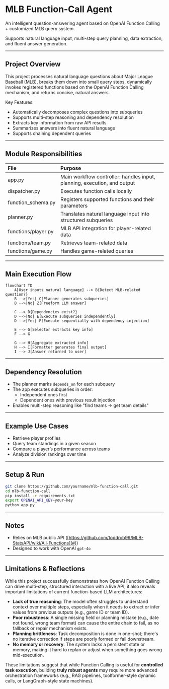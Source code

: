 # MLB Function-Call Agent

An intelligent question-answering agent based on OpenAI Function Calling + customized MLB query system.

Supports natural language input, multi-step query planning, data extraction, and fluent answer generation.

---

## Project Overview

This project processes natural language questions about Major League Baseball (MLB), breaks them down into small query steps, dynamically invokes registered functions based on the OpenAI Function Calling mechanism, and returns concise, natural answers.

Key Features:

- Automatically decomposes complex questions into subqueries
- Supports multi-step reasoning and dependency resolution
- Extracts key information from raw API results
- Summarizes answers into fluent natural language
- Supports chaining dependent queries

---

## Module Responsibilities

| File | Purpose |
|:---|:---|
| app.py | Main workflow controller: handles input, planning, execution, and output |
| dispatcher.py | Executes function calls locally |
| function_schema.py | Registers supported functions and their parameters |
| planner.py | Translates natural language input into structured subqueries |
| functions/player.py | MLB API integration for player-related data |
| functions/team.py | Retrieves team-related data |
| functions/game.py | Handles game-related queries |

---

## Main Execution Flow

```mermaid
flowchart TD
    A[User inputs natural language] --> B{Detect MLB-related question?}
    B -->|Yes| C[Planner generates subqueries]
    B -->|No| Z[Freeform LLM answer]

    C --> D{Dependencies exist?}
    D -->|No| E[Execute subqueries independently]
    D -->|Yes| F[Execute sequentially with dependency injection]

    E --> G[Selector extracts key info]
    F --> G

    G --> H[Aggregate extracted info]
    H --> I[Formatter generates final output]
    I --> J[Answer returned to user]
```

---

## Dependency Resolution

- The planner marks `depends_on` for each subquery
- The app executes subqueries in order:
  - Independent ones first
  - Dependent ones with previous result injection
- Enables multi-step reasoning like "find teams → get team details"

---

## Example Use Cases

- Retrieve player profiles
- Query team standings in a given season
- Compare a player’s performance across teams
- Analyze division rankings over time

---

## Setup & Run

```bash
git clone https://github.com/yourname/mlb-function-call.git
cd mlb-function-call
pip install -r requirements.txt
export OPENAI_API_KEY=your-key
python app.py
```

---

## Notes

- Relies on MLB public API ([https://github.com/toddrob99/MLB-StatsAPI/wiki/All-Functions](#))
- Designed to work with OpenAI `gpt-4o`

---

## Limitations & Reflections

While this project successfully demonstrates how OpenAI Function Calling can drive multi-step, structured interaction with a live API, it also reveals important limitations of current function-based LLM architectures:

- **Lack of true reasoning**: The model often struggles to understand context over multiple steps, especially when it needs to extract or infer values from previous outputs (e.g., game ID or team ID).
- **Poor robustness**: A single missing field or planning mistake (e.g., date not found, wrong team format) can cause the entire chain to fail, as no fallback or repair mechanism exists.
- **Planning brittleness**: Task decomposition is done in one-shot; there's no iterative correction if steps are poorly formed or fail downstream.
- **No memory or recovery**: The system lacks a persistent state or memory, making it hard to replan or adjust when something goes wrong mid-execution.

These limitations suggest that while Function Calling is useful for **controlled task execution**, building **truly robust agents** may require more advanced orchestration frameworks (e.g., RAG pipelines, toolformer-style dynamic calls, or LangGraph-style state machines).
